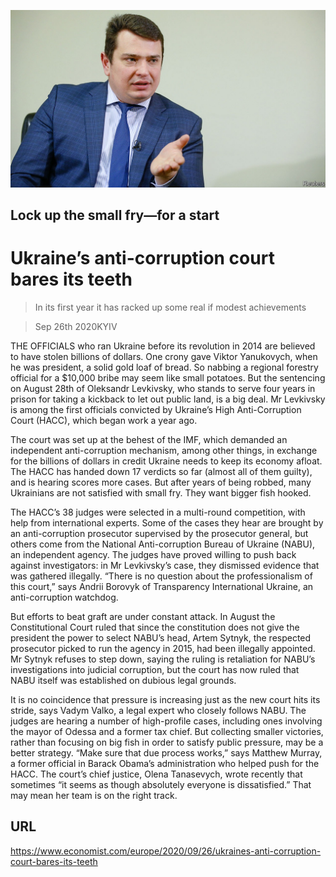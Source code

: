 ![](./images/20200926_EUP003_0.jpg)

## Lock up the small fry—for a start

# Ukraine’s anti-corruption court bares its teeth

> In its first year it has racked up some real if modest achievements

> Sep 26th 2020KYIV

THE OFFICIALS who ran Ukraine before its revolution in 2014 are believed to have stolen billions of dollars. One crony gave Viktor Yanukovych, when he was president, a solid gold loaf of bread. So nabbing a regional forestry official for a $10,000 bribe may seem like small potatoes. But the sentencing on August 28th of Oleksandr Levkivsky, who stands to serve four years in prison for taking a kickback to let out public land, is a big deal. Mr Levkivsky is among the first officials convicted by Ukraine’s High Anti-Corruption Court (HACC), which began work a year ago.

The court was set up at the behest of the IMF, which demanded an independent anti-corruption mechanism, among other things, in exchange for the billions of dollars in credit Ukraine needs to keep its economy afloat. The HACC has handed down 17 verdicts so far (almost all of them guilty), and is hearing scores more cases. But after years of being robbed, many Ukrainians are not satisfied with small fry. They want bigger fish hooked.

The HACC’s 38 judges were selected in a multi-round competition, with help from international experts. Some of the cases they hear are brought by an anti-corruption prosecutor supervised by the prosecutor general, but others come from the National Anti-corruption Bureau of Ukraine (NABU), an independent agency. The judges have proved willing to push back against investigators: in Mr Levkivsky’s case, they dismissed evidence that was gathered illegally. “There is no question about the professionalism of this court,” says Andrii Borovyk of Transparency International Ukraine, an anti-corruption watchdog.

But efforts to beat graft are under constant attack. In August the Constitutional Court ruled that since the constitution does not give the president the power to select NABU’s head, Artem Sytnyk, the respected prosecutor picked to run the agency in 2015, had been illegally appointed. Mr Sytnyk refuses to step down, saying the ruling is retaliation for NABU’s investigations into judicial corruption, but the court has now ruled that NABU itself was established on dubious legal grounds.

It is no coincidence that pressure is increasing just as the new court hits its stride, says Vadym Valko, a legal expert who closely follows NABU. The judges are hearing a number of high-profile cases, including ones involving the mayor of Odessa and a former tax chief. But collecting smaller victories, rather than focusing on big fish in order to satisfy public pressure, may be a better strategy. “Make sure that due process works,” says Matthew Murray, a former official in Barack Obama’s administration who helped push for the HACC. The court’s chief justice, Olena Tanasevych, wrote recently that sometimes “it seems as though absolutely everyone is dissatisfied.” That may mean her team is on the right track.

## URL

https://www.economist.com/europe/2020/09/26/ukraines-anti-corruption-court-bares-its-teeth
